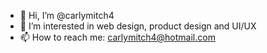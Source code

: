 - 👋 Hi, I’m @carlymitch4
- 👀 I’m interested in web design, product design and UI/UX
- 📫 How to reach me: carlymitch4@hotmail.com

<!---
carlymitch4/carlymitch4 is a ✨ special ✨ repository because its `README.md` (this file) appears on your GitHub profile.
You can click the Preview link to take a look at your changes.
--->
